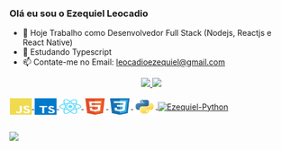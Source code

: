 ### Olá eu sou o Ezequiel Leocadio


- 🔭 Hoje Trabalho como Desenvolvedor Full Stack (Nodejs, Reactjs e React Native)
- 🌱 Estudando Typescript
- 📫 Contate-me no Email: leocadioezequiel@gmail.com

<div align="center">
  <a href="https://github.com/Ezequiel-Leocadio">
  <img height="180em" src="https://github-readme-stats.vercel.app/api?username=Ezequiel-Leocadio&show_icons=true&theme=dark&include_all_commits=true&count_private=true"/>
  <img height="180em" src="https://github-readme-stats.vercel.app/api/top-langs/?username=Ezequiel-Leocadio&layout=compact&langs_count=9&theme=dark"/>
</div>
  
  <div style="display: inline_block"><br>
  <img align="center" alt="Ezequiel-Js" height="30" width="40" src="https://raw.githubusercontent.com/devicons/devicon/master/icons/javascript/javascript-plain.svg">
  <img align="center" alt="Ezequiel-Ts" height="30" width="40" src="https://raw.githubusercontent.com/devicons/devicon/master/icons/typescript/typescript-plain.svg">
  <img align="center" alt="Ezequiel-React" height="30" width="40" src="https://raw.githubusercontent.com/devicons/devicon/master/icons/react/react-original.svg">
  <img align="center" alt="Ezequiel-HTML" height="30" width="40" src="https://raw.githubusercontent.com/devicons/devicon/master/icons/html5/html5-original.svg">
  <img align="center" alt="Ezequiel-CSS" height="30" width="40" src="https://raw.githubusercontent.com/devicons/devicon/master/icons/css3/css3-original.svg">
  <img align="center" alt="Ezequiel-Python" height="30" width="40" src="https://raw.githubusercontent.com/devicons/devicon/master/icons/python/python-original.svg">
  <img align="center" alt="Ezequiel-Python" height="30" width="40" src="https://cdn.jsdelivr.net/gh/devicons/devicon/icons/php/php-original.svg">
   
</div>

##
  <div> 
  <a href="https://api.whatsapp.com/send/?phone=556599405113&text&app_absent=0" target="_blank"><img src="https://img.shields.io/badge/WhatsApp-25D366?style=for-the-badge&logo=whatsapp&logoColor=white" target="_blank"></a>

 
</div>
  
